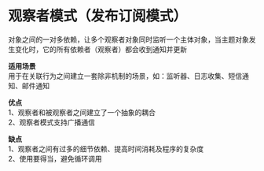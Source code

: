 # 观察者模式（发布订阅模式）
对象之间的一对多依赖，让多个观察者对象同时监听一个主体对象，当主题对象发生变化时，它的所有依赖者（观察者）都会收到通知并更新  
  
  **适用场景**  
用于在关联行为之间建立一套除非机制的场景，如：监听器、日志收集、短信通知、邮件通知  
  
**优点**  
1、观察者和被观察者之间建立了一个抽象的耦合  
2、观察者模式支持广播通信  

**缺点**  
1、观察者之间有过多的细节依赖、提高时间消耗及程序的复杂度  
2、使用要得当，避免循环调用  
